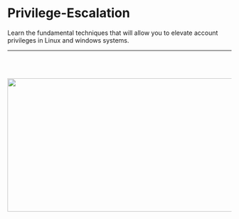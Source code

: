 # Privilege-Escalation
Learn the fundamental techniques that will allow you to elevate account privileges in Linux and windows systems.
*****
<br>
<br>
<p align="center">
<img src="https://github.com/4bo4yman/Privilege-Escalation/assets/156849852/68a4b70f-90ce-4080-9278-56fc626326c3" height="300px" width="800px">
</p>
